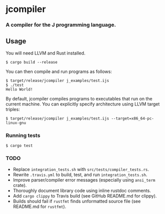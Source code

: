 # jcompiler
### A compiler for the J programming language.

## Usage

You will need LLVM and Rust installed.

    $ cargo build --release

You can then compile and run programs as follows:

```
$ target/release/jcompiler j_examples/test.ijs
$ ./test
Hello World!
```

By default, jcompiler compiles programs to executables that run on the
current machine. You can explicitly specify architecture using LLVM
target triples:

```
$ target/release/jcompiler j_examples/test.ijs --target=x86_64-pc-linux-gnu
```

### Running tests

```
$ cargo test
```

### TODO
* Replace `integration_tests.sh` with `src/tests/compiler_tests.rs`.
* Rewrite `.travis.yml` to build, test, and run `integration_tests.sh`.
* Improve parser/compiler error messages (especially using `ansi_term` crate).
* Thoroughly document library code using inline rustdoc comments.
* Add `cargo clippy` to Travis build (see GitHub README.md for clippy).
* Builds should fail if `rustfmt` finds unformatted source file (see README.md for `rustfmt`).
